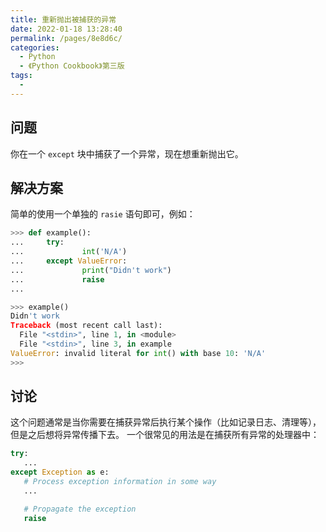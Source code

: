 ```yaml
---
title: 重新抛出被捕获的异常
date: 2022-01-18 13:28:40
permalink: /pages/8e8d6c/
categories:
  - Python
  - 《Python Cookbook》第三版
tags:
  - 
---
```


## 问题

你在一个 `except` 块中捕获了一个异常，现在想重新抛出它。

## 解决方案

简单的使用一个单独的 `rasie` 语句即可，例如：

```python
>>> def example():
...     try:
...             int('N/A')
...     except ValueError:
...             print("Didn't work")
...             raise
...

>>> example()
Didn't work
Traceback (most recent call last):
  File "<stdin>", line 1, in <module>
  File "<stdin>", line 3, in example
ValueError: invalid literal for int() with base 10: 'N/A'
>>>
```

## 讨论

这个问题通常是当你需要在捕获异常后执行某个操作（比如记录日志、清理等），但是之后想将异常传播下去。 一个很常见的用法是在捕获所有异常的处理器中：

```python
try:
   ...
except Exception as e:
   # Process exception information in some way
   ...

   # Propagate the exception
   raise
```